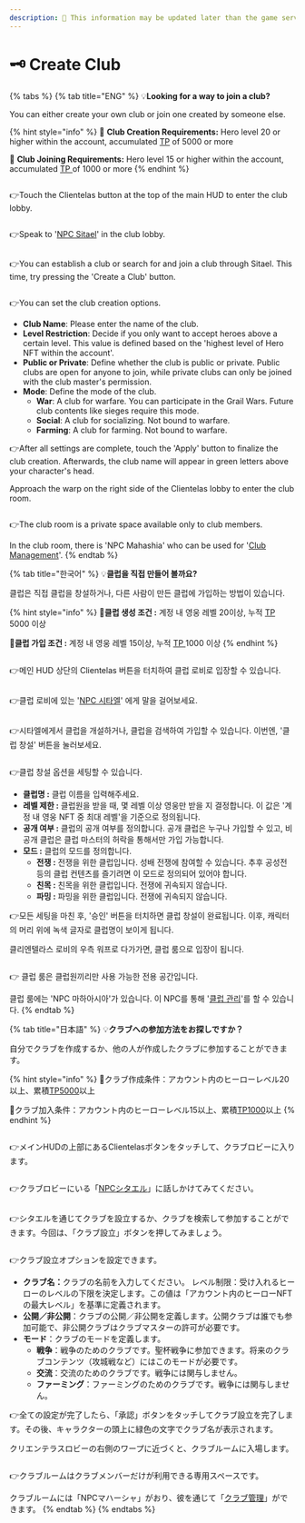 ```yaml
---
description: 🛑 This information may be updated later than the game server data.
---
```


# 🗝️ Create Club

{% tabs %}
{% tab title="ENG" %}
💡**Looking for a way to join a club?**

You can either create your own club or join one created by someone else.

{% hint style="info" %}
🎯 **Club Creation Requirements:** Hero level 20 or higher within the account, accumulated [TP](../../getting-started-guide/how-to-training.md#id-2-resetting-tp) of 5000 or more&#x20;

🎯 **Club Joining Requirements:** Hero level 15 or higher within the account, accumulated [TP ](../../getting-started-guide/how-to-training.md#id-2-resetting-tp)of 1000 or more
{% endhint %}

<figure><img src="../../.gitbook/assets/image (91).png" alt=""><figcaption></figcaption></figure>

👉Touch the Clientelas button at the top of the main HUD to enter the club lobby.

<figure><img src="../../.gitbook/assets/image (92).png" alt=""><figcaption></figcaption></figure>

👉Speak to '[NPC Sitael](../../field-info/rotten-hill/the-rusty-tankard/clientelas-lobby/npc-club.md)' in the club lobby.

<figure><img src="../../.gitbook/assets/image (93).png" alt=""><figcaption></figcaption></figure>

👉You can establish a club or search for and join a club through Sitael. This time, try pressing the 'Create a Club' button.

<figure><img src="../../.gitbook/assets/image (94).png" alt=""><figcaption></figcaption></figure>

👉You can set the club creation options.

* **Club Name**: Please enter the name of the club.&#x20;
* **Level Restriction**: Decide if you only want to accept heroes above a certain level. This value is defined based on the 'highest level of Hero NFT within the account'.&#x20;
* **Public or Private**: Define whether the club is public or private. Public clubs are open for anyone to join, while private clubs can only be joined with the club master's permission.&#x20;
* **Mode**: Define the mode of the club.&#x20;
  * **War**: A club for warfare. You can participate in the Grail Wars. Future club contents like sieges require this mode.&#x20;
  * **Social**: A club for socializing. Not bound to warfare.&#x20;
  * **Farming**: A club for farming. Not bound to warfare.

👉After all settings are complete, touch the 'Apply' button to finalize the club creation. Afterwards, the club name will appear in green letters above your character's head.

Approach the warp on the right side of the Clientelas lobby to enter the club room.

<figure><img src="../../.gitbook/assets/image (95).png" alt=""><figcaption></figcaption></figure>

👉The club room is a private space available only to club members.

In the club room, there is 'NPC Mahashia' who can be used for '[Club Management](club-management.md#eng)'.
{% endtab %}

{% tab title="한국어" %}
💡**클럽을 직접 만들어 볼까요?**

클럽은 직접 클럽을 창설하거나, 다른 사람이 만든 클럽에 가입하는 방법이 있습니다.

{% hint style="info" %}
🎯**클럽 생성 조건 :** 계정 내 영웅 레벨 20이상, 누적 [TP](../../getting-started-guide/how-to-training.md#id-2-tp) 5000 이상

🎯**클럽 가입 조건 :** 계정 내 영웅 레벨 15이상, 누적 [TP ](../../getting-started-guide/how-to-training.md#id-2-tp)1000 이상
{% endhint %}

<figure><img src="../../.gitbook/assets/image (91).png" alt=""><figcaption></figcaption></figure>

👉메인 HUD 상단의 Clientelas 버튼을 터치하여 클럽 로비로 입장할 수 있습니다.&#x20;

<figure><img src="../../.gitbook/assets/image (92).png" alt=""><figcaption></figcaption></figure>

👉클럽 로비에 있는 '[NPC 시타엘](../../field-info/rotten-hill/the-rusty-tankard/clientelas-lobby/npc-club.md)' 에게 말을 걸어보세요.

<figure><img src="../../.gitbook/assets/image (93).png" alt=""><figcaption></figcaption></figure>

👉시타엘에게서 클럽을 개설하거나, 클럽을 검색하여 가입할 수 있습니다. 이번엔, '클럽 창설' 버튼을 눌러보세요.

<figure><img src="../../.gitbook/assets/image (111).png" alt=""><figcaption></figcaption></figure>

👉클럽 창설 옵션을 세팅할 수 있습니다.

* **클럽명 :** 클럽 이름을 입력해주세요.
* **레벨 제한 :** 클럽원을 받을 때, 몇 레벨 이상 영웅만 받을 지 결정합니다. 이 값은 '계정 내 영웅 NFT 중 최대 레벨'을 기준으로 정의됩니다.
* **공개 여부 :** 클럽의 공개 여부를 정의합니다. 공개 클럽은 누구나 가입할 수 있고, 비공개 클럽은 클럽 마스터의 허락을 통해서만 가입 가능합니다.
* **모드 :** 클럽의 모드를 정의합니다.&#x20;
  * **전쟁 :** 전쟁을 위한 클럽입니다. 성배 전쟁에 참여할 수 있습니다. 추후 공성전 등의 클럽 컨텐츠를 즐기려면 이 모드로 정의되어 있어야 합니다.
  * **친목 :** 친목을 위한 클럽입니다. 전쟁에 귀속되지 않습니다.
  * **파밍 :** 파밍을 위한 클럽입니다. 전쟁에 귀속되지 않습니다.

👉모든 세팅을 마친 후, '승인' 버튼을 터치하면 클럽 창설이 완료됩니다. 이후, 캐릭터의 머리 위에 녹색 글자로 클럽명이 보이게 됩니다.

클리엔텔라스 로비의 우측 워프로 다가가면, 클럽 룸으로 입장이 됩니다.

<figure><img src="../../.gitbook/assets/image (95).png" alt=""><figcaption></figcaption></figure>

👉 클럽 룸은 클럽원끼리만 사용 가능한 전용 공간입니다.

클럽 룸에는 'NPC 마하아시아'가 있습니다. 이 NPC를 통해 '[클럽 관리](club-management.md#undefined-1)'를 할 수 있습니다.
{% endtab %}

{% tab title="日本語" %}
💡**クラブへの参加方法をお探しですか？**

自分でクラブを作成するか、他の人が作成したクラブに参加することができます。

{% hint style="info" %}
🎯クラブ作成条件：アカウント内のヒーローレベル20以上、累積[TP5000](../../getting-started-guide/how-to-training.md#id-2tpnorisetto)以上&#x20;

🎯クラブ加入条件：アカウント内のヒーローレベル15以上、累積[TP1000](../../getting-started-guide/how-to-training.md#id-2tpnorisetto)以上
{% endhint %}

<figure><img src="../../.gitbook/assets/image (91).png" alt=""><figcaption></figcaption></figure>

👉メインHUDの上部にあるClientelasボタンをタッチして、クラブロビーに入ります。

<figure><img src="../../.gitbook/assets/image (92).png" alt=""><figcaption></figcaption></figure>

👉クラブロビーにいる「[NPCシタエル](../../field-info/rotten-hill/the-rusty-tankard/clientelas-lobby/npc-club.md)」に話しかけてみてください。

<figure><img src="../../.gitbook/assets/image (93).png" alt=""><figcaption></figcaption></figure>

👉シタエルを通じてクラブを設立するか、クラブを検索して参加することができます。今回は、「クラブ設立」ボタンを押してみましょう。

<figure><img src="../../.gitbook/assets/image (111).png" alt=""><figcaption></figcaption></figure>

👉クラブ設立オプションを設定できます。

* **クラブ名：**&#x30AF;ラブの名前を入力してください。 レベル制限：受け入れるヒーローのレベルの下限を決定します。この値は「アカウント内のヒーローNFTの最大レベル」を基準に定義されます。&#x20;
* **公開／非公開**：クラブの公開／非公開を定義します。公開クラブは誰でも参加可能で、非公開クラブはクラブマスターの許可が必要です。&#x20;
* **モード**：クラブのモードを定義します。&#x20;
  * **戦争**：戦争のためのクラブです。聖杯戦争に参加できます。将来のクラブコンテンツ（攻城戦など）にはこのモードが必要です。&#x20;
  * **交流**：交流のためのクラブです。戦争には関与しません。&#x20;
  * **ファーミング**：ファーミングのためのクラブです。戦争には関与しません。

👉全ての設定が完了したら、「承認」ボタンをタッチしてクラブ設立を完了します。その後、キャラクターの頭上に緑色の文字でクラブ名が表示されます。

クリエンテラスロビーの右側のワープに近づくと、クラブルームに入場します。

<figure><img src="../../.gitbook/assets/image (95).png" alt=""><figcaption></figcaption></figure>

👉クラブルームはクラブメンバーだけが利用できる専用スペースです。

クラブルームには「NPCマハーシャ」がおり、彼を通じて「[クラブ管理](club-management.md#ri-ben-yu)」ができます。
{% endtab %}
{% endtabs %}
